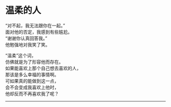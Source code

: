# 温柔的人

“对不起，我无法跟你在一起。”\
面对他的否定，我感到有些尴尬。\
“谢谢你认真回答我。”\
他勉强地对我笑了笑。

“温柔”这个词，\
仿佛就是为了形容他而存在。\
如果能喜欢上那个自己想去喜欢的人，\
那该是多么幸福的事情啊。\
可如果真的能做到这一点，\
会不会变成我喜欢上他时，\
他却反而不再喜欢我了呢？

---
